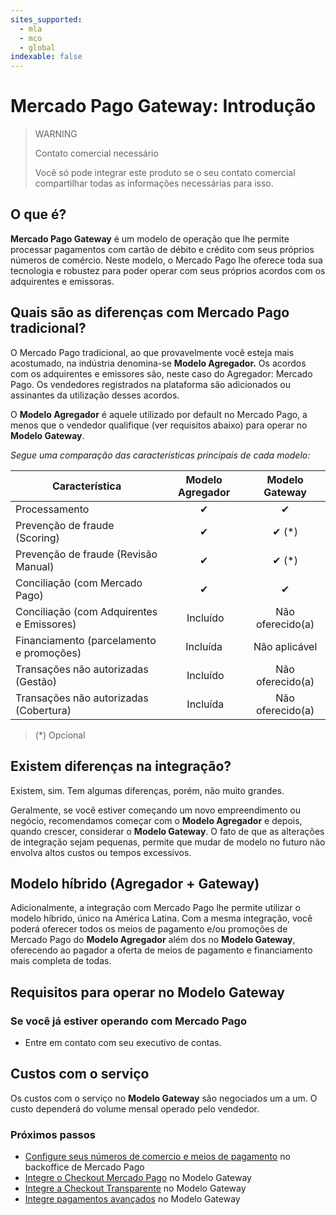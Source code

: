 ```yaml
---
sites_supported:
  - mla
  - mco
  - global
indexable: false
---
```


# Mercado Pago Gateway: Introdução

> WARNING
>
> Contato comercial necessário
>
> Você só pode integrar este produto se o seu contato comercial compartilhar todas as informações necessárias para isso.

## O que é? 

**Mercado Pago Gateway** é um modelo de operação que lhe permite processar pagamentos com cartão de débito e crédito com seus próprios números de comércio. Neste modelo, o Mercado Pago lhe oferece toda sua tecnologia e robustez para poder operar com seus próprios acordos com os adquirentes e emissoras.

## Quais são as diferenças com Mercado Pago tradicional?

O Mercado Pago tradicional, ao que provavelmente você esteja mais acostumado, na indústria denomina-se **Modelo Agregador.** Os acordos com os adquirentes e emissores são, neste caso do Agregador: Mercado Pago. Os vendedores registrados na plataforma são adicionados ou assinantes da utilização desses acordos.

O **Modelo Agregador** é aquele utilizado por default no Mercado Pago, a menos que o vendedor qualifique (ver requisitos abaixo) para operar no **Modelo Gateway**.

_Segue uma comparação das características principais de cada modelo:_

|Característica| Modelo Agregador | Modelo Gateway |
|---|:---:|:---:|
|Processamento | ✔ | ✔ |
|Prevenção de fraude (Scoring) | ✔ | ✔ (*) |
|Prevenção de fraude (Revisão Manual)  | ✔ | ✔ (*) |
|Conciliação (com Mercado Pago)  | ✔ | ✔ |
|Conciliação (com Adquirentes e Emissores)  | Incluído | Não oferecido(a) |
|Financiamento (parcelamento e promoções)  | Incluída | Não aplicável |
|Transações não autorizadas (Gestão) | Incluído | Não oferecido(a) |
|Transações não autorizadas (Cobertura)  | Incluída | Não oferecido(a) |

> (\*) Opcional

## Existem diferenças na integração?

Existem, sim. Tem algumas diferenças, porém, não muito grandes.

Geralmente, se você estiver começando um novo empreendimento ou negócio, recomendamos começar com o **Modelo Agregador** e depois, quando crescer, considerar o **Modelo Gateway**. O fato de que as alterações de integração sejam pequenas, permite que mudar de modelo no futuro não envolva altos custos ou tempos excessivos.

## Modelo híbrido (Agregador + Gateway)

Adicionalmente, a integração com Mercado Pago lhe permite utilizar o modelo híbrido, único na América Latina. Com a mesma integração, você poderá oferecer todos os meios de pagamento e/ou promoções de Mercado Pago do **Modelo Agregador** além dos no **Modelo Gateway**,  oferecendo ao pagador a oferta de meios de pagamento e financiamento mais completa de todas.

## Requisitos para operar no Modelo Gateway

### Se você já estiver operando com Mercado Pago

* Entre em contato com seu executivo de contas.

## Custos com o serviço

Os custos com o serviço no **Modelo Gateway** são negociados um a um.
O custo dependerá do volume mensal operado pelo vendedor.

### Próximos passos

* [Configure seus números de comercio e meios de pagamento](https://www.mercadopago.com.ar/developers/pt/guides/gateway/general-considerations/configuration) no backoffice de Mercado Pago
* [Integre o Checkout Mercado Pago](https://www.mercadopago.com.ar/developers/es/guides/gateway/web-checkout/receiving-payments) no Modelo Gateway
* [Integre a Checkout Transparente](https://www.mercadopago.com.ar/developers/es/guides/gateway/api/receiving-payments) no Modelo Gateway
* [Integre pagamentos avançados](https://www.mercadopago.com.ar/developers/es/guides/gateway/advanced/introduction) no Modelo Gateway
